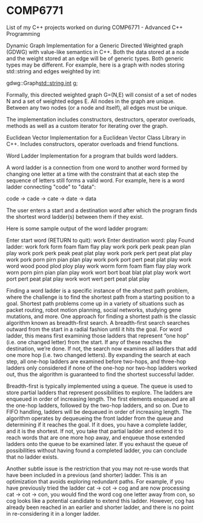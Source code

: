 # COMP6771
List of my C++ projects worked on during COMP6771 - Advanced C++ Programming

Dynamic Graph
Implementation for a Generic Directed Weighted graph (GDWG) with value-like semantics in C++. Both the data stored at a node and the weight stored at an edge will be of generic types. Both generic types may be different. For example, here is a graph with nodes storing std::string and edges weighted by int:

gdwg::Graph<std::string,int> g;

Formally, this directed weighted graph G=(N,E) will consist of a set of nodes N and a set of weighted edges E. All nodes in the graph are unique. Between any two nodes (or a node and itself), all edges must be unique.

The implementation includes constructors, destructors, operator overloads, methods as well as a custom iterator for iterating over the graph.

Euclidean Vector
Implementation for a Euclidean Vector Class Library in C++. Includes constructors, operator overloads and friend functions.

Word Ladder
Implementation for a program that builds word ladders.

A word ladder is a connection from one word to another word formed by changing one letter at a time with the constraint that at each step the sequence of letters still forms a valid word. For example, here is a word ladder connecting "code" to "data":

code -> cade -> cate -> date -> data

The user enters a start and a destination word after which the program finds the shortest word ladder(s) between them if they exist.

Here is some sample output of the word ladder program:

Enter start word (RETURN to quit): work
Enter destination word: play
Found ladder: work fork form foam flam flay play
work pork perk peak pean plan play
work pork perk peak peat plat play
work pork perk pert peat plat play
work pork porn pirn pian plan play
work pork port pert peat plat play
work word wood pood plod ploy play
work worm form foam flam flay play
work worn porn pirn pian plan play
work wort bort boat blat plat play
work wort port pert peat plat play
work wort wert pert peat plat play

Finding a word ladder is a specific instance of the shortest path problem, where the challenge is to find the shortest path from a starting position to a goal. Shortest path problems come up in a variety of situations such as packet routing, robot motion planning, social networks, studying gene mutations, and more. One approach for finding a shortest path is the classic algorithm known as breadth-first search. A breadth-first search searches outward from the start in a radial fashion until it hits the goal. For word ladder, this means first examining those ladders that represent “one hop” (i.e. one changed letter) from the start. If any of these reaches the destination, we’re done. If not, the search now examines all ladders that add one more hop (i.e. two changed letters). By expanding the search at each step, all one-hop ladders are examined before two-hops, and three-hop ladders only considered if none of the one-hop nor two-hop ladders worked out, thus the algorithm is guaranteed to find the shortest successful ladder.

Breadth-first is typically implemented using a queue. The queue is used to store partial ladders that represent possibilities to explore. The ladders are enqueued in order of increasing length. The first elements enqueued are all the one-hop ladders, followed by the two-hop ladders, and so on. Due to FIFO handling, ladders will be dequeued in order of increasing length. The algorithm operates by dequeueing the front ladder from the queue and determining if it reaches the goal. If it does, you have a complete ladder, and it is the shortest. If not, you take that partial ladder and extend it to reach words that are one more hop away, and enqueue those extended ladders onto the queue to be examined later. If you exhaust the queue of possibilities without having found a completed ladder, you can conclude that no ladder exists.

Another subtle issue is the restriction that you may not re-use words that have been included in a previous (and shorter) ladder. This is an optimization that avoids exploring redundant paths. For example, if you have previously tried the ladder cat -> cot -> cog and are now processing cat -> cot -> con, you would find the word cog one letter away from con, so cog looks like a potential candidate to extend this ladder. However, cog has already been reached in an earlier and shorter ladder, and there is no point in re-considering it in a longer ladder.
